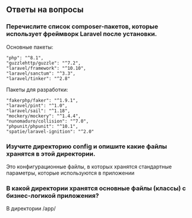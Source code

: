 ## Ответы на вопросы

### Перечислите список composer-пакетов, которые использует фреймворк Laravel после установки.

Основные пакеты: 
```
"php": "^8.1",
"guzzlehttp/guzzle": "^7.2",
"laravel/framework": "^10.10",
"laravel/sanctum": "^3.3",
"laravel/tinker": "^2.8"
```

Пакеты для разработки: 
```
"fakerphp/faker": "^1.9.1",
"laravel/pint": "^1.0",
"laravel/sail": "^1.18",
"mockery/mockery": "^1.4.4",
"nunomaduro/collision": "^7.0",
"phpunit/phpunit": "^10.1",
"spatie/laravel-ignition": "^2.0"
```

### Изучите директорию config и опишите какие файлы хранятся в этой директории.

Это конфигурационные файлы, в которых хранятся стандартные параметры, которые используются в приложении

### В какой директории хранятся основные файлы (классы) с бизнес-логикой приложения?

В директории /app/
